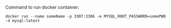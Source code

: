 Command to run docker container:

`docker run --name someName -p 3307:3306 -e MYSQL_ROOT_PASSWORD=somePWD -d mysql:latest`